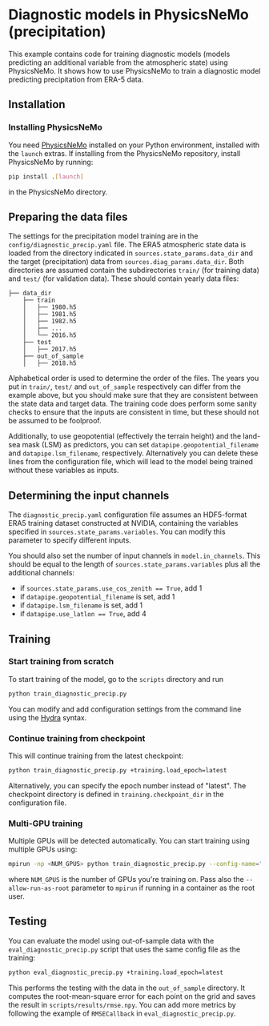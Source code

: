 # Diagnostic models in PhysicsNeMo (precipitation)

This example contains code for training diagnostic models (models predicting an
additional variable from the atmospheric state) using PhysicsNeMo. It shows how to use
PhysicsNeMo to train a diagnostic model predicting precipitation from ERA-5 data.

## Installation

### Installing PhysicsNeMo

You need [PhysicsNeMo](https://github.com/NVIDIA/physicsnemo) installed on your Python
environment, installed with the `launch` extras. If installing from the PhysicsNeMo
repository, install PhysicsNeMo by running:

```bash
pip install .[launch]
```

in the PhysicsNeMo directory.

## Preparing the data files

The settings for the precipitation model training are in the
`config/diagnostic_precip.yaml` file. The ERA5 atmospheric state data is loaded from the
directory indicated in `sources.state_params.data_dir` and the target (precipitation)
data from `sources.diag_params.data_dir`. Both directories are assumed contain the
subdirectories `train/` (for training data) and `test/` (for validation data). These
should contain yearly data files:

```text
├── data_dir
    ├── train
    │   ├── 1980.h5
    │   ├── 1981.h5
    │   ├── 1982.h5
    │   ├── ...
    │   └── 2016.h5
    ├── test
    │   ├── 2017.h5
    ├── out_of_sample
    │   ├── 2018.h5
```

Alphabetical order is used to determine the order of the files. The years you put in
`train/`, `test/` and `out_of_sample` respectively can differ from the example above,
but you should make sure that they are consistent between the state data and target
data. The training code does perform some sanity checks to ensure that the inputs are
consistent in time, but these should not be assumed to be foolproof.

Additionally, to use geopotential (effectively the terrain height) and the land-sea mask
(LSM) as predictors, you can set `datapipe.geopotential_filename` and
`datapipe.lsm_filename`, respectively. Alternatively you can delete these lines from the
configuration file, which will lead to the model being trained without these variables
as inputs.

## Determining the input channels

The `diagnostic_precip.yaml` configuration file assumes an HDF5-format ERA5 training
dataset constructed at NVIDIA, containing the variables specified in
`sources.state_params.variables`. You can modify this parameter to specify different
inputs.

You should also set the number of input channels in `model.in_channels`. This should be
equal to the length of `sources.state_params.variables` plus all the additional
channels:

* if `sources.state_params.use_cos_zenith == True`, add 1
* if `datapipe.geopotential_filename` is set, add 1
* if `datapipe.lsm_filename` is set, add 1
* if `datapipe.use_latlon == True`, add 4

## Training

### Start training from scratch

To start training of the model, go to the `scripts` directory and run

```bash
python train_diagnostic_precip.py
```

You can modify and add configuration settings from the command line using the
[Hydra](https://hydra.cc/) syntax.

### Continue training from checkpoint

This will continue training from the latest checkpoint:

```bash
python train_diagnostic_precip.py +training.load_epoch=latest
```

Alternatively, you can specify the epoch number instead of "latest". The checkpoint
directory is defined in `training.checkpoint_dir` in the configuration file.

### Multi-GPU training

Multiple GPUs will be detected automatically. You can start training using multiple GPUs
using:

```bash
mpirun -np <NUM_GPUS> python train_diagnostic_precip.py --config-name="diagnostic_precip.yaml"
```

where `NUM_GPUS` is the number of GPUs you're training on. Pass also the
`--allow-run-as-root` parameter to `mpirun` if running in a container as the root user.

## Testing

You can evaluate the model using out-of-sample data with the `eval_diagnostic_precip.py`
script that uses the same config file as the training:

```bash
python eval_diagnostic_precip.py +training.load_epoch=latest
```

This performs the testing with the data in the `out_of_sample` directory. It computes
the root-mean-square error for each point on the grid and saves the result in
`scripts/results/rmse.npy`. You can add more metrics by following the example of
`RMSECallback` in `eval_diagnostic_precip.py`.
